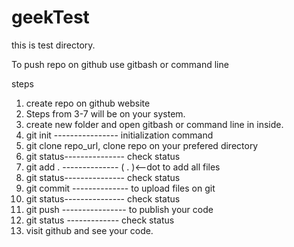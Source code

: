 # geekTest

this is test directory.

To push repo on github use gitbash or command line

steps
1. create repo on github website
2. Steps from 3-7 will be on your system.
3. create new folder and open gitbash or command line in inside.
4. git init ---------------- initialization command
5. git clone repo_url, clone repo on your prefered directory
6. git status--------------- check status   
7. git add .  -------------- ( . )<--dot to add all files
8. git status--------------- check status 
9. git commit -------------- to upload files on git
10. git status--------------- check status 
11. git push ---------------- to publish your code
12. git status ------------- check status 
13. visit github and see your code.
